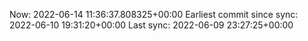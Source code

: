 Now: 2022-06-14 11:36:37.808325+00:00 Earliest commit since sync: 2022-06-10 19:31:20+00:00 Last sync: 2022-06-09 23:27:25+00:00

